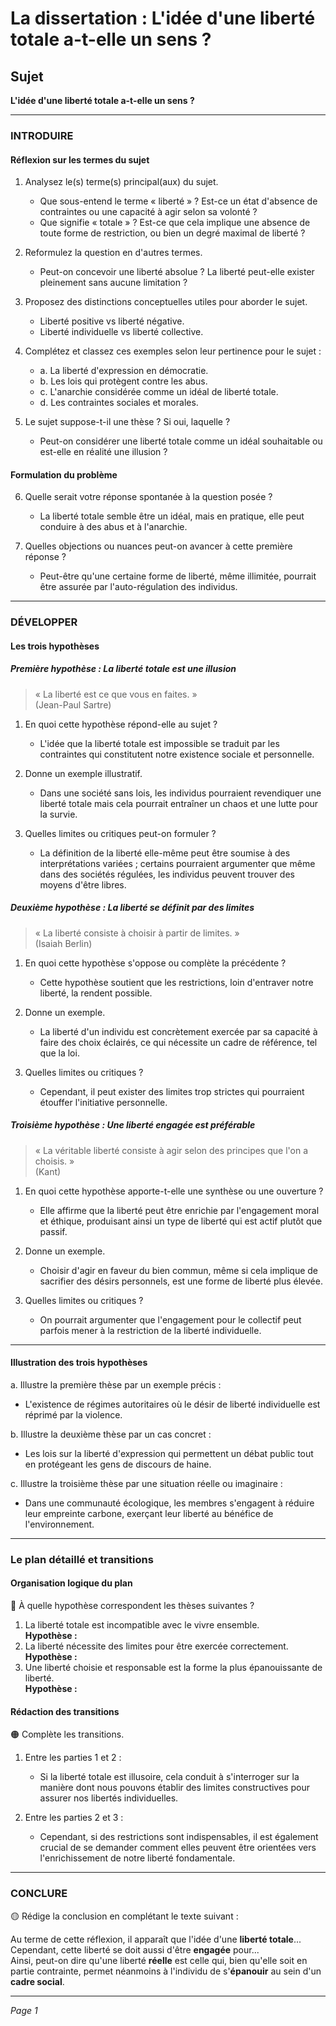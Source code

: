 # La dissertation : L'idée d'une liberté totale a-t-elle un sens ?

## Sujet
**L'idée d'une liberté totale a-t-elle un sens ?**

---

### INTRODUIRE

#### Réflexion sur les termes du sujet

1. Analysez le(s) terme(s) principal(aux) du sujet.  
   - Que sous-entend le terme « liberté » ? Est-ce un état d'absence de contraintes ou une capacité à agir selon sa volonté ?  
   - Que signifie « totale » ? Est-ce que cela implique une absence de toute forme de restriction, ou bien un degré maximal de liberté ?

2. Reformulez la question en d'autres termes.  
   - Peut-on concevoir une liberté absolue ? La liberté peut-elle exister pleinement sans aucune limitation ?

3. Proposez des distinctions conceptuelles utiles pour aborder le sujet.  
   - Liberté positive vs liberté négative.  
   - Liberté individuelle vs liberté collective.

4. Complétez et classez ces exemples selon leur pertinence pour le sujet :  
   - a. La liberté d'expression en démocratie.  
   - b. Les lois qui protègent contre les abus.  
   - c. L'anarchie considérée comme un idéal de liberté totale.  
   - d. Les contraintes sociales et morales.

5. Le sujet suppose-t-il une thèse ? Si oui, laquelle ?  
   - Peut-on considérer une liberté totale comme un idéal souhaitable ou est-elle en réalité une illusion ?

#### Formulation du problème

6. Quelle serait votre réponse spontanée à la question posée ?  
   - La liberté totale semble être un idéal, mais en pratique, elle peut conduire à des abus et à l'anarchie.

7. Quelles objections ou nuances peut-on avancer à cette première réponse ?  
   - Peut-être qu'une certaine forme de liberté, même illimitée, pourrait être assurée par l'auto-régulation des individus.

---

### DÉVELOPPER

#### Les trois hypothèses

##### Première hypothèse : La liberté totale est une illusion

> « La liberté est ce que vous en faites. »  
> (Jean-Paul Sartre)

1. En quoi cette hypothèse répond-elle au sujet ?  
   - L'idée que la liberté totale est impossible se traduit par les contraintes qui constitutent notre existence sociale et personnelle.

2. Donne un exemple illustratif.  
   - Dans une société sans lois, les individus pourraient revendiquer une liberté totale mais cela pourrait entraîner un chaos et une lutte pour la survie.

3. Quelles limites ou critiques peut-on formuler ?  
   - La définition de la liberté elle-même peut être soumise à des interprétations variées ; certains pourraient argumenter que même dans des sociétés régulées, les individus peuvent trouver des moyens d'être libres.

##### Deuxième hypothèse : La liberté se définit par des limites

> « La liberté consiste à choisir à partir de limites. »  
> (Isaiah Berlin)

1. En quoi cette hypothèse s'oppose ou complète la précédente ?  
   - Cette hypothèse soutient que les restrictions, loin d'entraver notre liberté, la rendent possible.

2. Donne un exemple.  
   - La liberté d'un individu est concrètement exercée par sa capacité à faire des choix éclairés, ce qui nécessite un cadre de référence, tel que la loi.

3. Quelles limites ou critiques ?  
   - Cependant, il peut exister des limites trop strictes qui pourraient étouffer l'initiative personnelle.

##### Troisième hypothèse : Une liberté engagée est préférable

> « La véritable liberté consiste à agir selon des principes que l'on a choisis. »  
> (Kant)

1. En quoi cette hypothèse apporte-t-elle une synthèse ou une ouverture ?  
   - Elle affirme que la liberté peut être enrichie par l'engagement moral et éthique, produisant ainsi un type de liberté qui est actif plutôt que passif.

2. Donne un exemple.  
   - Choisir d'agir en faveur du bien commun, même si cela implique de sacrifier des désirs personnels, est une forme de liberté plus élevée.

3. Quelles limites ou critiques ?  
   - On pourrait argumenter que l'engagement pour le collectif peut parfois mener à la restriction de la liberté individuelle.

---

#### Illustration des trois hypothèses

a. Illustre la première thèse par un exemple précis :  
   - L'existence de régimes autoritaires où le désir de liberté individuelle est réprimé par la violence.

b. Illustre la deuxième thèse par un cas concret :  
   - Les lois sur la liberté d'expression qui permettent un débat public tout en protégeant les gens de discours de haine.

c. Illustre la troisième thèse par une situation réelle ou imaginaire :  
   - Dans une communauté écologique, les membres s'engagent à réduire leur empreinte carbone, exerçant leur liberté au bénéfice de l'environnement.

---

### Le plan détaillé et transitions

#### Organisation logique du plan

🔴 À quelle hypothèse correspondent les thèses suivantes ?

1. La liberté totale est incompatible avec le vivre ensemble.  
   **Hypothèse :** 
2. La liberté nécessite des limites pour être exercée correctement.  
   **Hypothèse :**  
3. Une liberté choisie et responsable est la forme la plus épanouissante de liberté.  
   **Hypothèse :**

#### Rédaction des transitions

🟠 Complète les transitions.

1. Entre les parties 1 et 2 :  
   - Si la liberté totale est illusoire, cela conduit à s'interroger sur la manière dont nous pouvons établir des limites constructives pour assurer nos libertés individuelles.
   
2. Entre les parties 2 et 3 :  
   - Cependant, si des restrictions sont indispensables, il est également crucial de se demander comment elles peuvent être orientées vers l'enrichissement de notre liberté fondamentale.

---

### CONCLURE

🟡 Rédige la conclusion en complétant le texte suivant :

Au terme de cette réflexion, il apparaît que l'idée d'une **liberté totale**...  
Cependant, cette liberté se doit aussi d'être **engagée** pour...  
Ainsi, peut-on dire qu'une liberté **réelle** est celle qui, bien qu'elle soit en partie contrainte, permet néanmoins à l'individu de s'**épanouir** au sein d'un **cadre social**.

--- 

*Page 1*